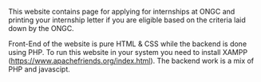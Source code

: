 This website contains page for applying for internships at ONGC and printing your internship letter if you are eligible based on the criteria laid down by the ONGC. 

Front-End of the website is pure HTML & CSS while the backend is done using PHP. To run this website in your system you need to install XAMPP (https://www.apachefriends.org/index.html). The backend work is a mix of PHP and javascipt.


